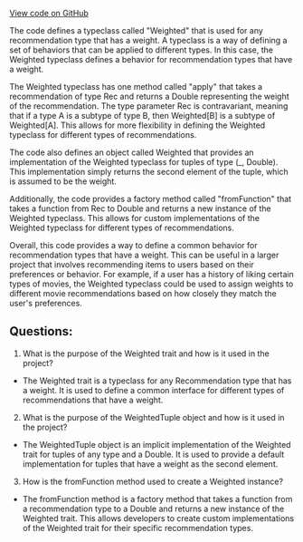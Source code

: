 [View code on GitHub](https://github.com/misbahsy/the-algorithm/follow-recommendations-service/common/src/main/scala/com/twitter/follow_recommendations/common/utils/Weighted.scala)

The code defines a typeclass called "Weighted" that is used for any recommendation type that has a weight. A typeclass is a way of defining a set of behaviors that can be applied to different types. In this case, the Weighted typeclass defines a behavior for recommendation types that have a weight.

The Weighted typeclass has one method called "apply" that takes a recommendation of type Rec and returns a Double representing the weight of the recommendation. The type parameter Rec is contravariant, meaning that if a type A is a subtype of type B, then Weighted[B] is a subtype of Weighted[A]. This allows for more flexibility in defining the Weighted typeclass for different types of recommendations.

The code also defines an object called Weighted that provides an implementation of the Weighted typeclass for tuples of type (_, Double). This implementation simply returns the second element of the tuple, which is assumed to be the weight.

Additionally, the code provides a factory method called "fromFunction" that takes a function from Rec to Double and returns a new instance of the Weighted typeclass. This allows for custom implementations of the Weighted typeclass for different types of recommendations.

Overall, this code provides a way to define a common behavior for recommendation types that have a weight. This can be useful in a larger project that involves recommending items to users based on their preferences or behavior. For example, if a user has a history of liking certain types of movies, the Weighted typeclass could be used to assign weights to different movie recommendations based on how closely they match the user's preferences.
## Questions: 
 1. What is the purpose of the Weighted trait and how is it used in the project?
- The Weighted trait is a typeclass for any Recommendation type that has a weight. It is used to define a common interface for different types of recommendations that have a weight.

2. What is the purpose of the WeightedTuple object and how is it used in the project?
- The WeightedTuple object is an implicit implementation of the Weighted trait for tuples of any type and a Double. It is used to provide a default implementation for tuples that have a weight as the second element.

3. How is the fromFunction method used to create a Weighted instance?
- The fromFunction method is a factory method that takes a function from a recommendation type to a Double and returns a new instance of the Weighted trait. This allows developers to create custom implementations of the Weighted trait for their specific recommendation types.
